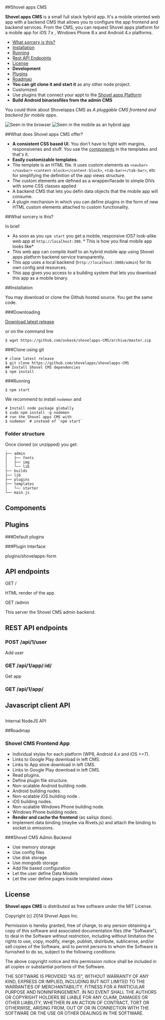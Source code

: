 ##Shovel apps CMS

**Shovel apps CMS** is a small full stack hybrid app. It's a mobile oriented web app with a backend CMS that allows you to configure the app frontend and backend services. From the CMS, you can request Shovel apps platform for a mobile app for iOS 7.x , Windows Phone 8.x and Android 4.x platforms.

* [What sorcery is this?](#what-sorcery-is-this)
* [Installation](#installation)
* [Running](#running)
* [Rest API Endpoints](#rest-api-endpoints)
* [License](#license)
* **Development**
 * [Plugins](#plugins)
 * [Roadmap](#roadmap)
* **You can git clone it and start it** as any other node project. 
* Customized
* Use plugins that connect your appt to the [Shovel apps Platform]()
* **Build Android binariesfiles from the admin CMS**

You could think about Shovelapps CMS as _A pluggable CMS frontend and backend for mobile apps_. 


![Seen in the browser](https://cldup.com/4Q-ZFM5hYG.gif)
![Seen in the mobile as an hybrid app](https://cldup.com/4Q-ZFM5hYG.gif)


##What does Shovel apps CMS offer?

* **A consistent CSS based UI**. You don't have to fight with margins, responsivenes and stuff. You use the [components](#components) in the templates and that's it.
* **Easily customizable templates**.
 * The template is an HTML file. It uses custom elements as `<navbar></navbar>` `<content-block></content-block>`, `<tab-bar></tab-bar>`, etc for simplifying the definition of the app views structure.
 * The custom elements are defined as a wrapper/facade to simple DIVs with some CSS classes applied
* A backend CMS that lets you defin data objects that the mobile app will consume.
* A plugin mechanism in which you can define plugins in the form of new HTML custom elements attached to custom functionality. 

##What sorcery is this?

In brief

* As soon as you `npm start` you get a mobile, responsive iOS7 look-alike web app at `http://localhost:300`. * This is how you final mobile app looks like*
* This web app can compile itself to an hybrid mobile app using Shovel apps platform backend service transparently. 
 * This app uses a local backend (`http://localhost:3000/admin`) for its own config and resources.
 * This app gives you access to a building system that lets you download this app as a mobile binary.

##Installation

You may download or clone the Github hosted source. You get the same code.

###Downloading 

[Download latest release](https://github.com/oskosk/shovelapps-CMS/archive/master.zip)

or on the command line

```
$ wget https://github.com/oskosk/shovelapps-CMS/archive/master.zip
```

###Clone using git

```
# clone latest release
$ git clone https://github.com/shovelapps/shovelapps-CMS
## Install Shovel CMS dependencies
$ npm install
```

###Running

```
$ npm start
```

We recommend to install `nodemon` and 
```
# Install node package globally
$ sudo npm install -g nodemon
# run the Shovel apps CMS with 
$ nodemon` # instead of `npm start`
```

### Folder structure

Once cloned (or unzipped) you get:

```
├── admin
│   ├── fonts
│   ├── img
│   └── lib
├── builds
├── lib
├── plugins
├── templates
│   └── starter
└── main.js
```

## Components



## Plugins


###Default plugins

###Plugin Interface

 plugins/shovelapps-form


## API endpoints

GET /

HTML render of the app

GET /admin

This server the Shovel CMS admin backend. 

## REST API endpoints

### POST /api/1/user

Add user

### GET /api/1/app/:id/ 

Get app

### GET /api/1/app/

## Javascript client API

##
 Internal NodeJS API

##Roadmap

### Shovel CMS Frontend App
* Individual styles for each platform (WP8, Android 4.x and iOS >=7).
* Links to Google Play download in left CMS.
* Links to App store download in left CMS.
* Links to Google Play download in left CMS.
* Read plugins.
* Define plugin file structure.
* Non-scalable Android building node.
* Android building nodes.
* Non-scalable iOS building node .
* iOS building nodes.
* Non-scalable Windows Phone building node.
* Windows Phone building nodes. 
* **Render and cache the frontend** (as sailsjs does).
* Implement data binding (maybe via Rivets.js) and attach the binding to socket.io emissions.


###Shovel CMS Admin Backend

* Use memory storage
* Use config files
* Use disk storage
* Use mongodb storage
* Add file based configuration
* Let the user define Data Models
* Let the user define pages inside templated views

## License

**Shovel apps CMS** is distributed as free software under the MIT License.

Copyright (c) 2014 Shovel Apps Inc. 

Permission is hereby granted, free of charge, to any person obtaining a copy
of this software and associated documentation files (the "Software"), to deal
in the Software without restriction, including without limitation the rights
to use, copy, modify, merge, publish, distribute, sublicense, and/or sell
copies of the Software, and to permit persons to whom the Software is
furnished to do so, subject to the following conditions:

The above copyright notice and this permission notice shall be included in all
copies or substantial portions of the Software.

THE SOFTWARE IS PROVIDED "AS IS", WITHOUT WARRANTY OF ANY KIND, EXPRESS OR
IMPLIED, INCLUDING BUT NOT LIMITED TO THE WARRANTIES OF MERCHANTABILITY,
FITNESS FOR A PARTICULAR PURPOSE AND NONINFRINGEMENT. IN NO EVENT SHALL THE
AUTHORS OR COPYRIGHT HOLDERS BE LIABLE FOR ANY CLAIM, DAMAGES OR OTHER
LIABILITY, WHETHER IN AN ACTION OF CONTRACT, TORT OR OTHERWISE, ARISING FROM,
OUT OF OR IN CONNECTION WITH THE SOFTWARE OR THE USE OR OTHER DEALINGS IN THE
SOFTWARE.